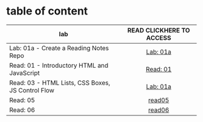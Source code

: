 # **table of content**

| lab                                               |                                                            READ CLICKHERE TO ACCESS                                                            |
| ------------------------------------------------- | :--------------------------------------------------------------------------------------------------------------------------------------------: |
| Lab: 01a - Create a Reading Notes Repo            |  [Lab: 01a](https://saadoundhirat.github.io/reading-notes/Code%20201%20Reading%20Notes/Lab:%2001a%20-%20Create%20a%20Reading%20Notes%20Repo/)  |
| Read: 01 - Introductory HTML and JavaScript       | [Read: 01](https://saadoundhirat.github.io/reading-notes/Code%20201%20Reading%20Notes/Read:%2001%20-%20Introductory%20HTML%20and%20JavaScript) |
| Read: 03 - HTML Lists, CSS Boxes, JS Control Flow |         [Lab: 01a](https://saadoundhirat.github.io/reading-notes/Read:%2003%20-%20HTML%20Lists,%20CSS%20Boxes,%20JS%20Control%20Flow)          |
| Read: 05                                          |                          [read05](https://saadoundhirat.github.io/reading-notes/Code%20201%20Reading%20Notes/read05)                           |
| Read: 06                                          |                          [read06](https://saadoundhirat.github.io/reading-notes/Code%20201%20Reading%20Notes/read06)                           |
